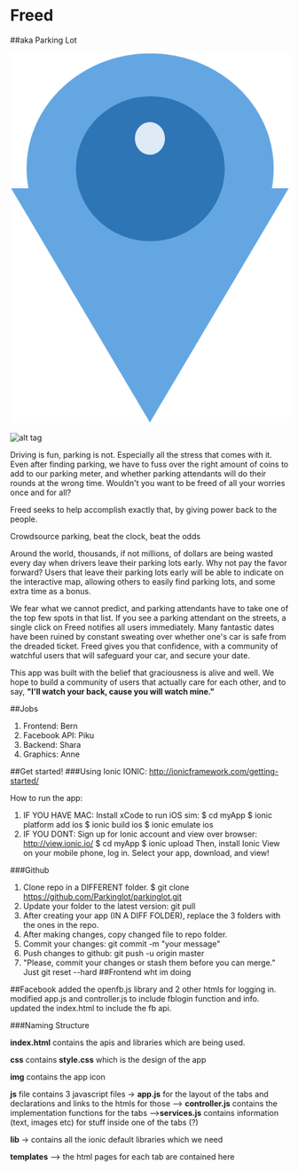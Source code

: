 # Freed
##aka Parking Lot

![alt tag](https://github.com/Parkinglot/parkinglot/blob/master/www/img/images.png)

![alt tag](http://challengepost-s3-challengepost.netdna-ssl.com/photos/production/software_photos/000/221/742/datas/gallery.jpg)

Driving is fun, parking is not. Especially all the stress that comes with it. Even after finding parking, we have to fuss over the right amount of coins to add to our parking meter, and whether parking attendants will do their rounds at the wrong time. Wouldn't you want to be freed of all your worries once and for all?

Freed seeks to help accomplish exactly that, by giving power back to the people.

Crowdsource parking, beat the clock, beat the odds

Around the world, thousands, if not millions, of dollars are being wasted every day when drivers leave their parking lots early. Why not pay the favor forward? Users that leave their parking lots early will be able to indicate on the interactive map, allowing others to easily find parking lots, and some extra time as a bonus.

We fear what we cannot predict, and parking attendants have to take one of the top few spots in that list. If you see a parking attendant on the streets, a single click on Freed notifies all users immediately. Many fantastic dates have been ruined by constant sweating over whether one's car is safe from the dreaded ticket. Freed gives you that confidence, with a community of watchful users that will safeguard your car, and secure your date.

This app was built with the belief that graciousness is alive and well. We hope to build a community of users that actually care for each other, and to say, **"I'll watch your back, cause you will watch mine."**

##Jobs
1. Frontend: Bern
2. Facebook API: Piku
3. Backend: Shara
4. Graphics: Anne

##Get started!
###Using Ionic
IONIC: http://ionicframework.com/getting-started/

How to run the app:

1. IF YOU HAVE MAC: Install xCode to run iOS sim:
$ cd myApp
$ ionic platform add ios
$ ionic build ios
$ ionic emulate ios
2. IF YOU DONT: Sign up for Ionic account and view over browser:
http://view.ionic.io/
  $ cd myApp
  $ ionic upload
  Then, install Ionic View on your mobile phone, log in. Select your app, download, and view!

###Github
1. Clone repo in a DIFFERENT folder. $ git clone https://github.com/Parkinglot/parkinglot.git
2. Update your folder to the latest version: git pull
2. After creating your app (IN A DIFF FOLDER), replace the 3 folders with the ones in the repo.
3. After making changes, copy changed file to repo folder.
4. Commit your changes: git commit -m "your message"
5. Push changes to github: git push -u origin master
6. "Please, commit your changes or stash them before you can merge." Just git reset --hard
##Frontend
wht im doing

##Facebook
added the openfb.js library and 2 other htmls for logging in. modified app.js and controller.js to include fblogin function and info. updated the index.html to include the fb api.

###Naming Structure

**index.html** contains the apis and libraries which are being used.

**css** contains **style.css** which is the design of the app

**img** contains the app icon

**js** file contains 3 javascript files -> **app.js** for the layout of the tabs and declarations and links to the htmls for those
--> **controller.js** contains the implementation functions for the tabs
-->**services.js** contains information (text, images etc) for stuff inside one of the tabs (?)

**lib** -> contains all the ionic default libraries which we need

**templates** --> the html pages for each tab are  contained here

